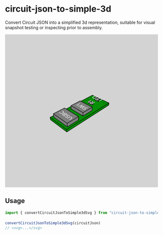 # circuit-json-to-simple-3d

Convert Circuit JSON into a simplified 3d representation, suitable for visual
snapshot testing or inspecting prior to assembly.

![example 3d svg](./tests/__snapshots__/usb-c-flashlight.snap.svg)

## Usage

```ts
import { convertCircuitJsonToSimple3dSvg } from "circuit-json-to-simple-3d"

convertCircuitJsonToSimple3dSvg(circuitJson)
// <svg>...</svg>
```

